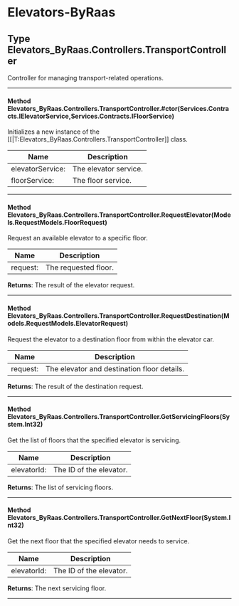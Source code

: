 # Elevators-ByRaas #

## Type Elevators_ByRaas.Controllers.TransportController

 Controller for managing transport-related operations. 



---
#### Method Elevators_ByRaas.Controllers.TransportController.#ctor(Services.Contracts.IElevatorService,Services.Contracts.IFloorService)

 Initializes a new instance of the [[|T:Elevators_ByRaas.Controllers.TransportController]] class. 

|Name | Description |
|-----|------|
|elevatorService: |The elevator service.|
|floorService: |The floor service.|


---
#### Method Elevators_ByRaas.Controllers.TransportController.RequestElevator(Models.RequestModels.FloorRequest)

 Request an available elevator to a specific floor. 

|Name | Description |
|-----|------|
|request: |The requested floor.|
**Returns**: The result of the elevator request.



---
#### Method Elevators_ByRaas.Controllers.TransportController.RequestDestination(Models.RequestModels.ElevatorRequest)

 Request the elevator to a destination floor from within the elevator car. 

|Name | Description |
|-----|------|
|request: |The elevator and destination floor details.|
**Returns**: The result of the destination request.



---
#### Method Elevators_ByRaas.Controllers.TransportController.GetServicingFloors(System.Int32)

 Get the list of floors that the specified elevator is servicing. 

|Name | Description |
|-----|------|
|elevatorId: |The ID of the elevator.|
**Returns**: The list of servicing floors.



---
#### Method Elevators_ByRaas.Controllers.TransportController.GetNextFloor(System.Int32)

 Get the next floor that the specified elevator needs to service. 

|Name | Description |
|-----|------|
|elevatorId: |The ID of the elevator.|
**Returns**: The next servicing floor.



---


